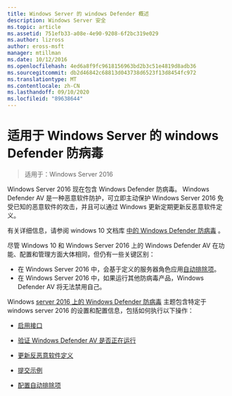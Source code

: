 ```yaml
---
title: Windows Server 的 windows Defender 概述
description: Windows Server 安全
ms.topic: article
ms.assetid: 751efb33-a08e-4e90-9208-6f2bc319e029
ms.author: lizross
author: eross-msft
manager: mtillman
ms.date: 10/12/2016
ms.openlocfilehash: 4ed6a8f9fc9618156963bd2b3c51e4819d8adb36
ms.sourcegitcommit: db2d46842c68813d043738d6523f13d8454fc972
ms.translationtype: MT
ms.contentlocale: zh-CN
ms.lasthandoff: 09/10/2020
ms.locfileid: "89638644"
---
```

# <a name="windows-defender-antivirus-for-windows-server"></a>适用于 Windows Server 的 windows Defender 防病毒

>适用于：Windows Server 2016

Windows Server 2016 现在包含 Windows Defender 防病毒。 Windows Defender AV 是一种恶意软件防护，可立即主动保护 Windows Server 2016 免受已知的恶意软件的攻击，并且可以通过 Windows 更新定期更新反恶意软件定义。

有关详细信息，请参阅 windows 10 文档库 [中的 Windows Defender 防病毒](/windows/threat-protection/windows-defender-antivirus/windows-defender-antivirus-in-windows-10) 。


尽管 Windows 10 和 Windows Server 2016 上的 Windows Defender AV 在功能、配置和管理方面大体相同，但仍有一些关键区别：

- 在 Windows Server 2016 中，会基于定义的服务器角色应用[自动排除项](/windows/threat-protection/windows-defender-antivirus/configure-server-exclusions-windows-defender-antivirus)。
- 在 Windows Server 2016 中，如果运行其他防病毒产品，Windows Defender AV 将无法禁用自己。

Windows [server 2016 上的 Windows Defender 防病毒](/windows/threat-protection/windows-defender-antivirus/windows-defender-antivirus-on-windows-server-2016) 主题包含特定于 windows server 2016 的设置和配置信息，包括如何执行以下操作：

-   [启用接口](/windows/threat-protection/windows-defender-antivirus/windows-defender-antivirus-on-windows-server-2016#BKMK_UsingDef)

-   [验证 Windows Defender AV 是否正在运行]( /windows/threat-protection/windows-defender-antivirus/windows-defender-antivirus-on-windows-server-2016#BKMK_DefRun)

-   [更新反恶意软件定义]( /windows/threat-protection/windows-defender-antivirus/windows-defender-antivirus-on-windows-server-2016#BKMK_UpdateDef)

-   [提交示例]( /windows/threat-protection/windows-defender-antivirus/windows-defender-antivirus-on-windows-server-2016#BKMK_DefSamples)

-   [配置自动排除项]( /windows/threat-protection/windows-defender-antivirus/windows-defender-antivirus-on-windows-server-2016#BKMK_DefExclusions)